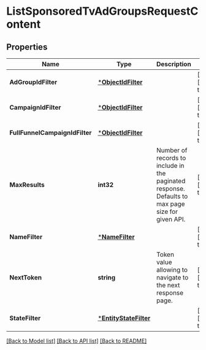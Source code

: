 # ListSponsoredTvAdGroupsRequestContent

## Properties
Name | Type | Description | Notes
------------ | ------------- | ------------- | -------------
**AdGroupIdFilter** | [***ObjectIdFilter**](ObjectIdFilter.md) |  | [optional] [default to null]
**CampaignIdFilter** | [***ObjectIdFilter**](ObjectIdFilter.md) |  | [optional] [default to null]
**FullFunnelCampaignIdFilter** | [***ObjectIdFilter**](ObjectIdFilter.md) |  | [optional] [default to null]
**MaxResults** | **int32** | Number of records to include in the paginated response. Defaults to max page size for given API. | [optional] [default to null]
**NameFilter** | [***NameFilter**](NameFilter.md) |  | [optional] [default to null]
**NextToken** | **string** | Token value allowing to navigate to the next response page. | [optional] [default to null]
**StateFilter** | [***EntityStateFilter**](EntityStateFilter.md) |  | [optional] [default to null]

[[Back to Model list]](../README.md#documentation-for-models) [[Back to API list]](../README.md#documentation-for-api-endpoints) [[Back to README]](../README.md)

